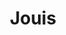 ---
title: "Jouis"
summary: "Jouis are a 5 piece band based in Brighton, UK. Combining Jazz, Psychedelia and Progressive Rock, their sounds are designed to open your mind, and spirit you away to new lucid dimensions. Jouis is a French word roughly translated as 'high enjoyment' , a philosophy the band has upheld since its inception in 2008 at the Brighton Institute of Modern Music. Playing regular shows across the UK, they quickly began cultivating a dedicated fan base, releasing 2 EPs and a 7” single, and drawing the attention of BBC 6 Music. Fast forward to June 2013, and Jouis embarked on a mission to build their own analogue studio in an office block in Brighton – a space where they now live and work. With the help from producer Phill Brown , they recorded their debut album, Dojo, live to tape. The resulting 9 tracks make for bold, confident, listening. Opening track All That Is And Is One flutters through wandering whimsy, shimmering guitar work and an ever propulsive rhythmic flex. Elsewhere Lp’s spindly opening guitar line evolves the track into Tame Impala territory, before the album truly finds its groove in a psychotropic mix of jazz and beat grooves, gentle psychedelia, and perfect four part Magical Mystery Tour-esque harmonies. You get the feeling that every passage has been poured over by the band. Jouis named their album Dojo. It’s a place of learning and a state of mind. Their journey from building the studio, through recording to tape, to releasing, has been a learning curve. On Dojo, Jouis embrace that curve, turning it inside out and intertwining it with their own personalities and ethos. Jouis have appeared at: Glastonbury, Secret Garden Party, Lounge On The Farm and Camden Crawl. Members: Members: Louis Pavlo , Joe Potter , Joe Woodham , Jack Dunwoody , Adam Johnson"
image: "jouis.jpg"
---